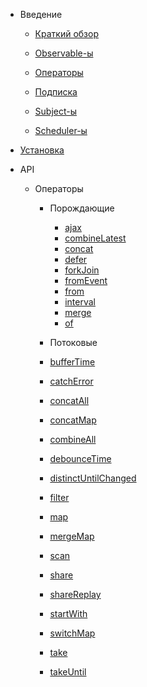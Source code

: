 - Введение

  - [Краткий обзор](overview/overview.md)
  
  - [Observable-ы](overview/observables.md)
  
  - [Операторы](overview/operators.md)
  
  - [Подписка](overview/subscription.md)
  
  - [Subject-ы](overview/subjects.md)
  
  - [Scheduler-ы](overview/schedulers.md)
  
- [Установка](installation.md)

- API

  - Операторы
    
    - Порождающие
    
      - [ajax](api/operators/creation/ajax.md)
      - [combineLatest](api/operators/creation/combine-latest.md)
      - [concat](api/operators/creation/concat.md)
      - [defer](api/operators/creation/defer.md)
      - [forkJoin](api/operators/creation/fork-join.md)
      - [fromEvent](api/operators/creation/from-event.md)
      - [from](api/operators/creation/from.md)
      - [interval](api/operators/creation/interval.md)
      - [merge](api/operators/creation/merge.md)
      - [of](api/operators/creation/of.md)

    - Потоковые
     
     - [bufferTime](api/operators/pipeable/buffer-time.md)
     - [catchError](api/operators/pipeable/catch-error.md)
     - [concatAll](api/operators/pipeable/concatAll.md)
     - [concatMap](api/operators/pipeable/concat-map.md)
     - [combineAll](api/operators/pipeable/combineAll.md)
     - [debounceTime](api/operators/pipeable/debounce-time.md)
     - [distinctUntilChanged](api/operators/pipeable/distinct-until-changed.md)
     - [filter](api/operators/pipeable/filter.md)
     - [map](api/operators/pipeable/map.md)
     - [mergeMap](api/operators/pipeable/merge-map.md)
     - [scan](api/operators/pipeable/scan.md)
     - [share](api/operators/pipeable/share.md)
     - [shareReplay](api/operators/pipeable/share-replay.md)
     - [startWith](api/operators/pipeable/start-with.md)
     - [switchMap](api/operators/pipeable/switch-map.md)
     - [take](api/operators/pipeable/take.md)
     - [takeUntil](api/operators/pipeable/take-until.md)

